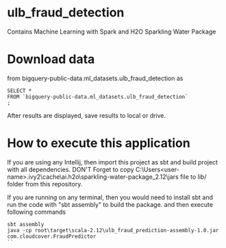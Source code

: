 # ulb_fraud_detection
Contains Machine Learning with Spark and H2O Sparkling Water Package

# Download data 
from bigquery-public-data.ml_datasets.ulb_fraud_detection as 
```
SELECT *
FROM `bigquery-public-data.ml_datasets.ulb_fraud_detection`
;
```

After results are displayed, save results to local or drive.

# How to execute this application
If you are using any Intellij, then import this project as sbt and build project with all dependencies. DON'T Forget to copy C:\Users\<user-name>\.ivy2\cache\ai.h2o\sparkling-water-package_2.12\jars file to lib/ folder from this repository.

If you are running on any terminal, then you would need to install sbt and run the code with "sbt assembly" to build the package. and then execute following commands

```
sbt assembly
java -cp root\target\scala-2.12\ulb_fraud_prediction-assembly-1.0.jar com.cloudcover.FraudPredictor
``
